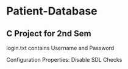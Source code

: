 # Patient-Database

## C Project for 2nd Sem

login.txt contains Username and Password

Configuration Properties: Disable SDL Checks
